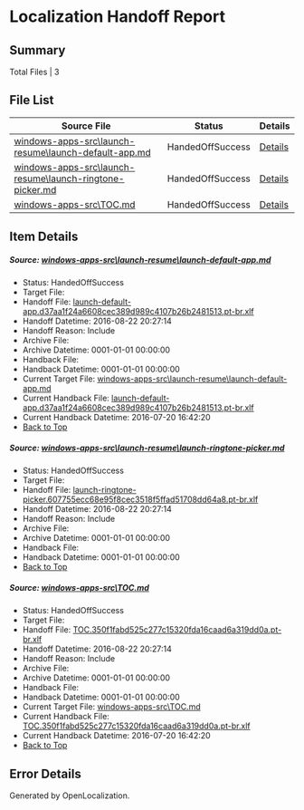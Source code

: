 # <a name='report-top'></a> Localization Handoff Report

## Summary
 Total Files | 3

## File List
 Source File | Status | Details 
 ----------- | ------ | ------- 
 [windows-apps-src\launch-resume\launch-default-app.md](https://github.com/Microsoft/windows-apps/blob/e0ba851c2329b9fef29df8d506a8cbb821b55562/windows-apps-src/launch-resume/launch-default-app.md) | HandedOffSuccess | [Details](#89ffba6a1d4eb2838d591a60ba61e7ffad1e61224394)
 [windows-apps-src\launch-resume\launch-ringtone-picker.md](https://github.com/Microsoft/windows-apps/blob/7288927e1230cc96966e2616c1b0430f0057dd16/windows-apps-src/launch-resume/launch-ringtone-picker.md) | HandedOffSuccess | [Details](#4b7bbc5016af4506fbcc465227059b963c4c0b964397)
 [windows-apps-src\TOC.md](https://github.com/Microsoft/windows-apps/blob/b4138dc065b7b59a4d51fec279b3e4f590ffb8a2/windows-apps-src/TOC.md) | HandedOffSuccess | [Details](#bcba6f31e0f5ef25f7fb7ba85f0d388b5960925c7936)

## Item Details
##### <a name='89ffba6a1d4eb2838d591a60ba61e7ffad1e61224394'></a> Source: [windows-apps-src\launch-resume\launch-default-app.md](https://github.com/Microsoft/windows-apps/blob/e0ba851c2329b9fef29df8d506a8cbb821b55562/windows-apps-src/launch-resume/launch-default-app.md)
* Status: HandedOffSuccess
* Target File: 
* Handoff File: [launch-default-app.d37aa1f24a6608cec389d989c4107b26b2481513.pt-br.xlf](https://github.com/Microsoft/WDG.handoff/blob/ef8260a1d5ffd432a0292945a0a3dd6babd72158/ol-handoff/Microsoft/windows-apps.pt-br/master/launch-default-app.d37aa1f24a6608cec389d989c4107b26b2481513.pt-br.xlf)
* Handoff Datetime: 2016-08-22 20:27:14
* Handoff Reason: Include
* Archive File: 
* Archive Datetime: 0001-01-01 00:00:00
* Handback File: 
* Handback Datetime: 0001-01-01 00:00:00
* Current Target File: [windows-apps-src\launch-resume\launch-default-app.md](https://github.com/Microsoft/windows-apps.pt-br/blob/dbf044f5167007197ae221733c90ee5d3e669f73/windows-apps-src/launch-resume/launch-default-app.md)
* Current Handback File: [launch-default-app.d37aa1f24a6608cec389d989c4107b26b2481513.pt-br.xlf](https://github.com/Microsoft/WDG.handback/blob/cbf08cbc88fac88dd61c866fefb7cd76d2b0d9a8/ol-handback/Microsoft/windows-apps.pt-br/master/launch-default-app.d37aa1f24a6608cec389d989c4107b26b2481513.pt-br.xlf)
* Current Handback Datetime: 2016-07-20 16:42:20
* [Back to Top](#report-top)

##### <a name='4b7bbc5016af4506fbcc465227059b963c4c0b964397'></a> Source: [windows-apps-src\launch-resume\launch-ringtone-picker.md](https://github.com/Microsoft/windows-apps/blob/7288927e1230cc96966e2616c1b0430f0057dd16/windows-apps-src/launch-resume/launch-ringtone-picker.md)
* Status: HandedOffSuccess
* Target File: 
* Handoff File: [launch-ringtone-picker.607755ecc68e95f8cec3518f5ffad51708dd64a8.pt-br.xlf](https://github.com/Microsoft/WDG.handoff/blob/ef8260a1d5ffd432a0292945a0a3dd6babd72158/ol-handoff/Microsoft/windows-apps.pt-br/master/launch-ringtone-picker.607755ecc68e95f8cec3518f5ffad51708dd64a8.pt-br.xlf)
* Handoff Datetime: 2016-08-22 20:27:14
* Handoff Reason: Include
* Archive File: 
* Archive Datetime: 0001-01-01 00:00:00
* Handback File: 
* Handback Datetime: 0001-01-01 00:00:00
* [Back to Top](#report-top)

##### <a name='bcba6f31e0f5ef25f7fb7ba85f0d388b5960925c7936'></a> Source: [windows-apps-src\TOC.md](https://github.com/Microsoft/windows-apps/blob/b4138dc065b7b59a4d51fec279b3e4f590ffb8a2/windows-apps-src/TOC.md)
* Status: HandedOffSuccess
* Target File: 
* Handoff File: [TOC.350f1fabd525c277c15320fda16caad6a319dd0a.pt-br.xlf](https://github.com/Microsoft/WDG.handoff/blob/ef8260a1d5ffd432a0292945a0a3dd6babd72158/ol-handoff/Microsoft/windows-apps.pt-br/master/TOC.350f1fabd525c277c15320fda16caad6a319dd0a.pt-br.xlf)
* Handoff Datetime: 2016-08-22 20:27:14
* Handoff Reason: Include
* Archive File: 
* Archive Datetime: 0001-01-01 00:00:00
* Handback File: 
* Handback Datetime: 0001-01-01 00:00:00
* Current Target File: [windows-apps-src\TOC.md](https://github.com/Microsoft/windows-apps.pt-br/blob/dbf044f5167007197ae221733c90ee5d3e669f73/windows-apps-src/TOC.md)
* Current Handback File: [TOC.350f1fabd525c277c15320fda16caad6a319dd0a.pt-br.xlf](https://github.com/Microsoft/WDG.handback/blob/cbf08cbc88fac88dd61c866fefb7cd76d2b0d9a8/ol-handback/Microsoft/windows-apps.pt-br/master/TOC.350f1fabd525c277c15320fda16caad6a319dd0a.pt-br.xlf)
* Current Handback Datetime: 2016-07-20 16:42:20
* [Back to Top](#report-top)


## Error Details

Generated by OpenLocalization.
